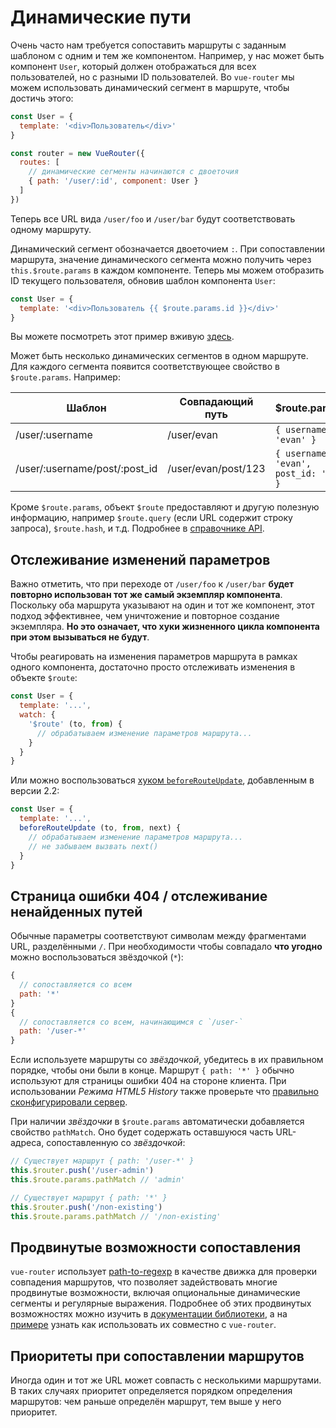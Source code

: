 # Динамические пути

Очень часто нам требуется сопоставить маршруты с заданным шаблоном с одним и тем же компонентом. Например, у нас может быть компонент `User`, который должен отображаться для всех пользователей, но с разными ID пользователей. Во `vue-router` мы можем использовать динамический сегмент в маршруте, чтобы достичь этого:

```js
const User = {
  template: '<div>Пользователь</div>'
}

const router = new VueRouter({
  routes: [
    // динамические сегменты начинаются с двоеточия
    { path: '/user/:id', component: User }
  ]
})
```

Теперь все URL вида `/user/foo` и `/user/bar` будут соответствовать одному маршруту.

Динамический сегмент обозначается двоеточием `:`. При сопоставлении маршрута, значение динамического сегмента можно получить через `this.$route.params` в каждом компоненте. Теперь мы можем отобразить ID текущего пользователя, обновив шаблон компонента `User`:

```js
const User = {
  template: '<div>Пользователь {{ $route.params.id }}</div>'
}
```

Вы можете посмотреть этот пример вживую [здесь](https://jsfiddle.net/yyx990803/4xfa2f19/).

Может быть несколько динамических сегментов в одном маршруте. Для каждого сегмента появится соответствующее свойство в `$route.params`. Например:

| Шаблон | Совпадающий путь | $route.params |
|---------|------|--------|
| /user/:username | /user/evan | `{ username: 'evan' }` |
| /user/:username/post/:post_id | /user/evan/post/123 | `{ username: 'evan', post_id: '123' }` |

Кроме `$route.params`, объект `$route` предоставляют и другую полезную информацию, например `$route.query` (если URL содержит строку запроса), `$route.hash`, и т.д. Подробнее в [справочнике API](../../api/#объект-route).

## Отслеживание изменений параметров

Важно отметить, что при переходе от `/user/foo` к `/user/bar` **будет повторно использован тот же самый экземпляр компонента**. Поскольку оба маршрута указывают на один и тот же компонент, этот подход эффективнее, чем уничтожение и повторное создание экземпляра. **Но это означает, что хуки жизненного цикла компонента при этом вызываться не будут**.

Чтобы реагировать на изменения параметров маршрута в рамках одного компонента, достаточно просто отслеживать изменения в объекте `$route`:

```js
const User = {
  template: '...',
  watch: {
    '$route' (to, from) {
      // обрабатываем изменение параметров маршрута...
    }
  }
}
```

Или можно воспользоваться [хуком `beforeRouteUpdate`](../advanced/navigation-guards.md), добавленным в версии 2.2:

```js
const User = {
  template: '...',
  beforeRouteUpdate (to, from, next) {
    // обрабатываем изменение параметров маршрута...
    // не забываем вызвать next()
  }
}
```

## Страница ошибки 404 / отслеживание ненайденных путей

Обычные параметры соответствуют символам между фрагментами URL, разделёнными `/`. При необходимости чтобы совпадало **что угодно** можно воспользоваться звёздочкой (`*`):

```js
{
  // сопоставляется со всем
  path: '*'
}
{
  // сопоставляется со всем, начинающимся с `/user-`
  path: '/user-*'
}
```

Если используете маршруты со _звёздочкой_, убедитесь в их правильном порядке, чтобы они были в конце.
Маршрут `{ path: '*' }` обычно используют для страницы ошибки 404 на стороне клиента. При использовании _Режима HTML5 History_ также проверьте что [правильно сконфигурировали сервер](./history-mode.md).

При наличии _звёздочки_ в `$route.params` автоматически добавляется свойство `pathMatch`. Оно будет содержать оставшуюся часть URL-адреса, сопоставленную со _звёздочкой_:

```js
// Существует маршрут { path: '/user-*' }
this.$router.push('/user-admin')
this.$route.params.pathMatch // 'admin'

// Существует маршрут { path: '*' }
this.$router.push('/non-existing')
this.$route.params.pathMatch // '/non-existing'
```

## Продвинутые возможности сопоставления

`vue-router` использует [path-to-regexp](https://github.com/pillarjs/path-to-regexp) в качестве движка для проверки совпадения маршрутов, что позволяет задействовать многие продвинутые возможности, включая опциональные динамические сегменты и регулярные выражения. Подробнее об этих продвинутых возможностях можно изучить в [документации библиотеки](https://github.com/pillarjs/path-to-regexp#parameters), а на [примере](https://github.com/vuejs/vue-router/blob/dev/examples/route-matching/app.js) узнать как использовать их совместно с `vue-router`.

## Приоритеты при сопоставлении маршрутов

Иногда один и тот же URL может совпасть с несколькими маршрутами. В таких случаях приоритет определяется порядком определения маршрутов: чем раньше определён маршрут, тем выше у него приоритет.
